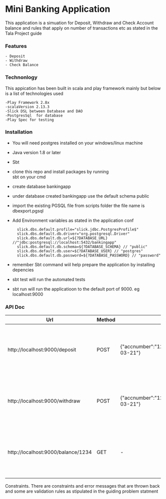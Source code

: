 # Mini Banking Application
This application is a simuation for Deposit, Withdraw and Check Account balance
and rules that apply on number of transactions etc as stated in the Tala Project guide

### Features
    - Deposit
    - Withdraw
    - Check Balance
    
### Technonlogy
This appication has been built in scala and play framework mainly but below is a list of technologies used
    
    -Play Framework 2.8x
    -scalaVersion 2.13.3 
    -Slick DSL between Database and DAO
    -PostgresSql  for database
    -Play Spec for testing
    
  ### Installation 
- You will need postgres installed on your windows/linux machine
- Java version 1.8 or later
- Sbt 
- clone this repo and install packages by running <br/>
sbt on your cmd
- create database bankingapp 
- under database created bankingapp use the default schema public
- import the existing PGSQL file from scripts folder the file name is dbexport.pgsql
- Add Environment variables as stated in the application conf
        
        slick.dbs.default.profile="slick.jdbc.PostgresProfile$"
        slick.dbs.default.db.driver="org.postgresql.Driver"
        slick.dbs.default.db.url=${?DATABASE_URL} //"jdbc:postgresql://localhost:5432/bankingapp"
        slick.dbs.default.db.schema=${?DATABASE_SCHEMA} // "public"
        slick.dbs.default.db.user=${?DATABASE_USER} // "postgres"
        slick.dbs.default.db.password=${?DATABASE_PASSWORD} // "password"

- remember Sbt command wiil help prepare the application by installing depencies
- sbt test will run the automated tests
- sbt run will run the applicatioon to the default port of 9000. eg localhost:9000

### API Doc
 
 | Url | Method | Request Body | Response body |
 |-----|--------|--------------|---------------|
 |http://localhost:9000/deposit|POST|{"accnumber":"12345","amount":"4000","transaction_date":"2021-03-21"}| { "id": 47, "accNumber": "12345", "amount": 4000, "transactionType": "credit",  "transactionDate": "2021-03-21" }| 
 |http://localhost:9000/withdraw|POST|{"accnumber":"12345","amount":"4000","transaction_date":"2021-03-21"}| { "id": 47, "accNumber": "12345", "amount": 4000, "transactionType": "debit",  "transactionDate": "2021-03-21" }|
 |http://localhost:9000/balance/1234|GET| - | {  "id": 1,  "accName": "Muyinda Rogers", "accNumber": "12345", "accBalance": null }|
   
   Constraints.
   There are constraints and error messages that are thrown back and some are validation rules as stipulated in the guiding problem statment
   
 
 
